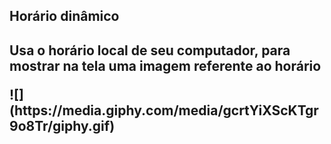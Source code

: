 <h2>Horário dinâmico<h2>
<p>Usa o horário local de seu computador, para mostrar na tela uma imagem referente ao horário<p>
![](https://media.giphy.com/media/gcrtYiXScKTgr9o8Tr/giphy.gif)

